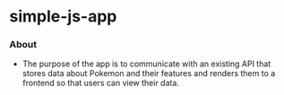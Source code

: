 # simple-js-app

### About
- The purpose of the app is to communicate with an existing API that stores data about Pokemon and their features and renders them to a frontend so that users can view their data.
